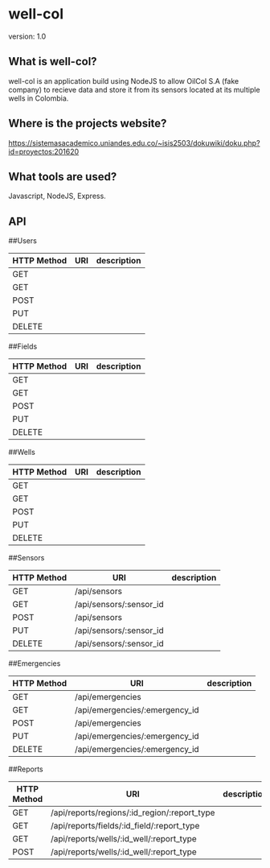 well-col
========

version: 1.0

What is well-col?
------------------
well-col is an application build using NodeJS to allow OilCol S.A (fake company) to recieve data and store it from 
its sensors located at its multiple wells in Colombia.

Where is the projects website?
-------------------------------
https://sistemasacademico.uniandes.edu.co/~isis2503/dokuwiki/doku.php?id=proyectos:201620

What tools are used?
---------------------
Javascript, NodeJS, Express.

API
---------------------



##Users

|HTTP Method   |  URI |  description |
|---|---|---|
| GET |  |   |
| GET |   |   |
| POST  |   |   |
| PUT  |   |   |
| DELETE  |   |   |

##Fields

|HTTP Method   |  URI |  description |
|---|---|---|
| GET |   |   |
| GET |   |   |
| POST  |   |   |
| PUT  |   |   |
| DELETE  |   |   |

##Wells

|HTTP Method   |  URI |  description |
|---|---|---|
| GET |  |   |
| GET |   |   |
| POST  |   |   |
| PUT  |   |   |
| DELETE  |   |   |

##Sensors

|HTTP Method   |  URI |  description |
|---|---|---|
| GET |  /api/sensors |   |
| GET |  /api/sensors/:sensor_id |   |
| POST  | /api/sensors  |   |
| PUT  |  /api/sensors/:sensor_id |   |
| DELETE  |  /api/sensors/:sensor_id |   |

##Emergencies

|HTTP Method   |  URI |  description |
|---|---|---|
| GET |  /api/emergencies |   |
| GET |  /api/emergencies/:emergency_id |   |
| POST  | /api/emergencies  |   |
| PUT  |  /api/emergencies/:emergency_id |   |
| DELETE  |  /api/emergencies/:emergency_id |   |



##Reports

|HTTP Method   |  URI |  description |
|---|---|---|
| GET  |  /api/reports/regions/:id_region/:report_type |   |
| GET  |  /api/reports/fields/:id_field/:report_type  |   |
| GET  |  /api/reports/wells/:id_well/:report_type |   |
| POST  | /api/reports/wells/:id_well/:report_type  |   |


